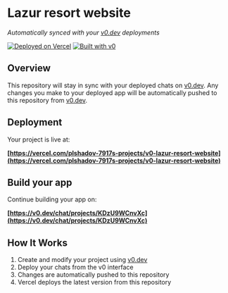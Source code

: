 # Lazur resort website

*Automatically synced with your [v0.dev](https://v0.dev) deployments*

[![Deployed on Vercel](https://img.shields.io/badge/Deployed%20on-Vercel-black?style=for-the-badge&logo=vercel)](https://vercel.com/plshadov-7917s-projects/v0-lazur-resort-website)
[![Built with v0](https://img.shields.io/badge/Built%20with-v0.dev-black?style=for-the-badge)](https://v0.dev/chat/projects/KDzU9WCnvXc)

## Overview

This repository will stay in sync with your deployed chats on [v0.dev](https://v0.dev).
Any changes you make to your deployed app will be automatically pushed to this repository from [v0.dev](https://v0.dev).

## Deployment

Your project is live at:

**[https://vercel.com/plshadov-7917s-projects/v0-lazur-resort-website](https://vercel.com/plshadov-7917s-projects/v0-lazur-resort-website)**

## Build your app

Continue building your app on:

**[https://v0.dev/chat/projects/KDzU9WCnvXc](https://v0.dev/chat/projects/KDzU9WCnvXc)**

## How It Works

1. Create and modify your project using [v0.dev](https://v0.dev)
2. Deploy your chats from the v0 interface
3. Changes are automatically pushed to this repository
4. Vercel deploys the latest version from this repository